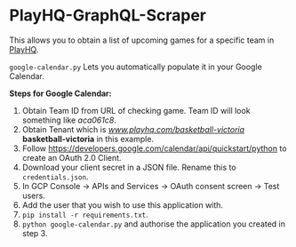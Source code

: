 # PlayHQ-GraphQL-Scraper
This allows you to obtain a list of upcoming games for a specific team in [PlayHQ](https://www.playhq.com/).

```google-calendar.py```
Lets you automatically populate it in your Google Calendar.

**Steps for Google Calendar:**

1. Obtain Team ID from URL of checking game. Team ID will look something like _aca061c8_.
2. Obtain Tenant which is _www.playhq.com/basketball-victoria_ **basketball-victoria** in this example.
3. Follow https://developers.google.com/calendar/api/quickstart/python to create an OAuth 2.0 Client.
4. Download your client secret in a JSON file. Rename this to `credentials.json`.
5. In GCP Console -> APIs and Services -> OAuth consent screen -> Test users.
6. Add the user that you wish to use this application with.
7. ```pip install -r requirements.txt```.
8. ```python google-calendar.py``` and authorise the application you created in step 3.
